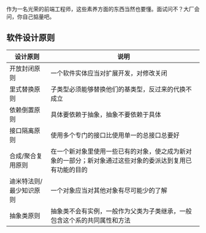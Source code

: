 作为一名光荣的前端工程师，这些素养方面的东西当然也要懂。面试问不？大厂会问，你自己掂量吧。

## 软件设计原则

|设计原则|说明|
|-|-|
|开放封闭原则|一个软件实体应当对扩展开发，对修改关闭|
|里式替换原则|子类型必须能够替换他们的基类型，反过来的代换不成立|
|依赖倒置原则|具体要依赖于抽象，抽象不要依赖于具体|
|接口隔离原则|使用多个专门的接口比使用单一的总接口总要好|
|合成/聚合复用原则|在一个新对象里使用一些已有的对象，使之成为新对象的一部分；新对象通过这些对象的委派达到复用已有功能的目的|
|迪米特法则/最少知识原则|一个对象应当对其他对象有尽可能少的了解|
|抽象类原则|抽象类不会有实例，一般作为父类为子类继承，一般包含这个系的共同属性和方法|
